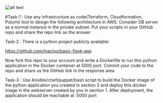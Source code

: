 ![alt text](https://github.com/raj8595/tal-dev-task/blob/master/aws_arch.PNG?raw=true)

#Task-1 : Use any infrastructure as code(Terraform, Cloudformation, Pulumi) tool to design the following architecture in AWS. Consider DB server as a normal instance in the private subnet. Put your scripts in your GitHub repo and share the repo link as the answer 

Task-2 : There is a python project publicly available: 

https://github.com/macloo/basic-flask-app 

Now fork this repo to your account and write a Dockerfile to run this python application in the Docker container at 5000 port. Commit your code to the repo and share us the GitHub link in the response area 

Task-3 : Use Ansible/chef/puppet/bash script to build the Docker image of the python application you created in section 2 and deploy this docker image in the webserver created by you in section 1. After deployment, the application should be reachable at <webserver-public-ip>:5000 port
